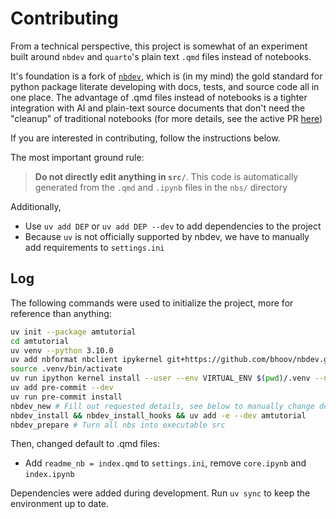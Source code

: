 # Contributing

From a technical perspective, this project is somewhat of an experiment built around `nbdev` and `quarto`'s plain text `.qmd` files instead of notebooks.

It's foundation is a fork of [`nbdev`](https://github.com/bhoov/nbdev/tree/qmd_support), which is (in my mind) the gold standard for python package literate developing with docs, tests, and source code all in one place. The advantage of .qmd files instead of notebooks is a tighter integration with AI and plain-text source documents that don't need the "cleanup" of traditional notebooks (for more details, see the active PR [here](https://github.com/AnswerDotAI/nbdev/pull/1521))

If you are interested in contributing, follow the instructions below.

The most important ground rule:

> **Do not directly edit anything in `src/`**. This code is automatically generated from the `.qmd` and `.ipynb` files in the `nbs/` directory

Additionally,
- Use `uv add DEP` or `uv add DEP --dev` to add dependencies to the project
- Because `uv` is not officially supported by nbdev, we have to manually add requirements to `settings.ini`


## Log

The following commands were used to initialize the project, more for reference than anything:

```bash
uv init --package amtutorial
cd amtutorial
uv venv --python 3.10.0
uv add nbformat nbclient ipykernel git+https://github.com/bhoov/nbdev.git@qmd_support --dev
source .venv/bin/activate
uv run ipython kernel install --user --env VIRTUAL_ENV $(pwd)/.venv --name=amtutorial
uv add pre-commit --dev
uv run pre-commit install
nbdev_new # Fill out requested details, see below to manually change default .ipynb files to .qmd files
nbdev_install && nbdev_install_hooks && uv add -e --dev amtutorial
nbdev_prepare # Turn all nbs into executable src
```

Then, changed default to .qmd files:
- Add `readme_nb = index.qmd` to `settings.ini`, remove `core.ipynb` and `index.ipynb`

Dependencies were added during development. Run `uv sync` to keep the environment up to date.